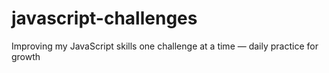 # javascript-challenges
Improving my JavaScript skills one challenge at a time — daily practice for growth
